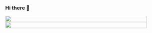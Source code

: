 ### Hi there 👋

<style>
  div {
    width: 450px;
    display: flex;
    flex-direction: column;
  }
</style>

<div width align="center">
  <a href="https://github.com/stephanJoao">
  <img width="100%" src="https://github-readme-stats.vercel.app/api?username=stephanJoao&show_icons=true&include_all_commits=true&count_private=true&bg_color=0d1117,e96443,904e95&title_color=fff&text_color=fff"/>
  <img width="100%" src="https://github-readme-stats.vercel.app/api/top-langs/?username=stephanJoao&layout=compact&langs_count=7&theme=dark"/>
</div>

<!--
**stephanJoao/stephanJoao** is a ✨ _special_ ✨ repository because its `README.md` (this file) appears on your GitHub profile.

Here are some ideas to get you started:

- 🔭 I’m currently working on ...
- 🌱 I’m currently learning ...
- 👯 I’m looking to collaborate on ...
- 🤔 I’m looking for help with ...
- 💬 Ask me about ...
- 📫 How to reach me: ...
- 😄 Pronouns: ...
- ⚡ Fun fact: ...
-->
